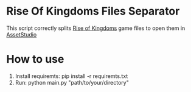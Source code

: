 # Rise Of Kingdoms Files Separator
This script correctly splits [Rise of Kingdoms](https://play.google.com/store/apps/details?id=com.lilithgame.roc.gp&hl=en_US&gl=US) game files to open them in [AssetStudio](https://github.com/Perfare/AssetStudio)
# How to use
1. Install requiremts: pip install -r requiremts.txt
2. Run: python main.py "path/to/your/directory"


